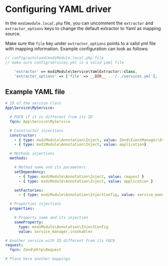 # Configuring YAML driver

In the `mxdimodule.local.php` file, you can uncomment the `extractor` and `extractor_options` keys to change the default extractor to Yaml as mapping source.

Make sure the `file` key under `extractor_options` points to a valid yml file with mapping information. Example configuration can look as follows:

```php
// config/autoload/mxdiModule.local.php file
// make sure config/services.yml is a valid yaml file

    'extractor' => mxdiModule\Service\YamlExtractor::class,
    'extractor_options' => ['file' => __DIR__ . '/../services.yml'],
```

## Example YAML file

```yml
# ID of the service class
App\Service\MyService:

  # FQCN if it is different from its ID
  fqcn: App\Service\MyService

  # Constructor injections
  constructor:
    - { type: mxdiModule\Annotation\Inject, value: Zend\EventManager\EventNamager, invokable: true }
    - { type: mxdiModule\Annotation\Inject, value: application}

  # Methods injections
  methods:

    # Method name and its parameters
    setDependency:
      - { type: mxdiModule\Annotation\Inject, value: request }
      - { type: mxdiModule\Annotation\Inject, value: application }

    setFactories:
      - { type: mxdiModule\Annotation\InjectConfig, value: service_manager.factories }

  # Properties injections
  properties:

    # Property name and its injection
    someProperty:
      type: mxdiModule\Annotation\InjectConfig
      value: service_manager.invokables

# Another service with ID different from its FQCN
request:
  fqcn: Zend\Http\Request

# Place here another mappings

```
